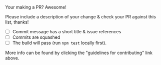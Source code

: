 Your making a PR? Awesome!

Please include a description of your change & check your PR against this list, thanks!
- [ ] Commit message has a short title & issue references
- [ ] Commits are squashed
- [ ] The build will pass (run `npm test` locally first).

More info can be found by clicking the "guidelines for contributing" link above.
